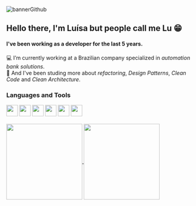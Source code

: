 
![bannerGithub](https://github.com/LuisaBorgesMendonca/LuisaBorgesMendonca/assets/25060463/9915a2a6-56ed-4869-81c5-499381b99825)

<div>

  ## Hello there, I'm Luísa but people call me Lu 😁
   #### I've been working as a developer for the last 5 years.
  💻 I’m currently working at a Brazilian company specialized in <em>automation bank solutions</em>. <br>
  📝 And I've been studing more about <em>refactoring</em>, <em>Design Patterns</em>, <em>Clean Code</em> and <em>Clean Architecture</em>.
  
  ### Languages and Tools
  
  <div>
   <img style="width: 30px" src="https://cdn.jsdelivr.net/gh/devicons/devicon/icons/css3/css3-original.svg" />
   <img style="width: 30px" src="https://cdn.jsdelivr.net/gh/devicons/devicon/icons/html5/html5-original.svg" />
   <img style="width: 30px" src="https://cdn.jsdelivr.net/gh/devicons/devicon/icons/angularjs/angularjs-original.svg" />
   <img style="width: 30px" src="https://cdn.jsdelivr.net/gh/devicons/devicon/icons/typescript/typescript-original.svg" />
   
   <img style="width: 30px" src="https://cdn.jsdelivr.net/gh/devicons/devicon/icons/java/java-original.svg" />
   <img style="width: 30px" src="https://cdn.jsdelivr.net/gh/devicons/devicon/icons/spring/spring-original.svg" />
  
  </div>
  <br>
                              
  <a href="https://github.com/LuisaBorgesMendonca/github-readme-stats">
    <img height=200 align="center" src="https://github-readme-stats.vercel.app/api?username=LuisaBorgesMendonca" />
  </a>
  <a href="https://github.com/LuisaBorgesMendonca/convoychat">
    <img height=200 align="center" src="https://github-readme-stats.vercel.app/api/top-langs?username=LuisaBorgesMendonca&layout=compact&langs_count=8&card_width=320" />
  </a>
</div>

<!--
**LuisaBorgesMendonca/LuisaBorgesMendonca** is a ✨ _special_ ✨ repository because its `README.md` (this file) appears on your GitHub profile.

Here are some ideas to get you started:

- 🔭 I’m currently working on ...
- 🌱 I’m currently learning ...
- 👯 I’m looking to collaborate on ...
- 🤔 I’m looking for help with ...
- 💬 Ask me about ...
- 📫 How to reach me: ...
- 😄 Pronouns: ...
- ⚡ Fun fact: ...
-->
